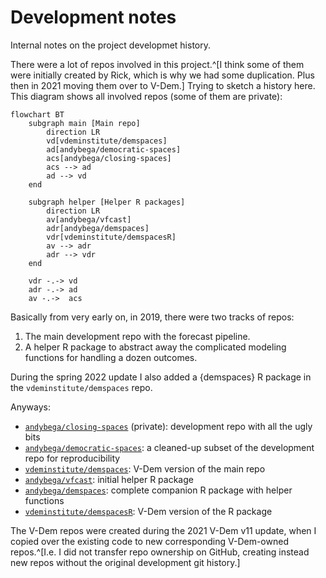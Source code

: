 Development notes
=================

Internal notes on the project developmet history.

There were a lot of repos involved in this project.^[I think some of them were initially created by Rick, which is why we had some duplication. Plus then in 2021 moving them over to V-Dem.] Trying to sketch a history here. This diagram shows all involved repos (some of them are private):

```mermaid
flowchart BT
    subgraph main [Main repo]
        direction LR
        vd[vdeminstitute/demspaces]
        ad[andybega/democratic-spaces]
        acs[andybega/closing-spaces]
        acs --> ad
        ad --> vd
    end
    
    subgraph helper [Helper R packages]
        direction LR
        av[andybega/vfcast]
        adr[andybega/demspaces]
        vdr[vdeminstitute/demspacesR]
        av --> adr
        adr --> vdr
    end

    vdr -.-> vd
    adr -.-> ad
    av -.->  acs
```

Basically from very early on, in 2019, there were two tracks of repos:

1. The main development repo with the forecast pipeline.
2. A helper R package to abstract away the complicated modeling functions for handling a dozen outcomes.

During the spring 2022 update I also added a {demspaces} R package in the `vdeminstitute/demspaces` repo. 

Anyways:

- [`andybega/closing-spaces`](https://github.com/andybega/closing-spaces) (private): development repo with all the ugly bits
- [`andybega/democratic-spaces`](https://github.com/andybega/democratic-spaces): a cleaned-up subset of the development repo for reproducibility
- [`vdeminstitute/demspaces`](https://github.com/vdeminstitute/demspaces): V-Dem version of the main repo
- [`andybega/vfcast`](https://github.com/andybega/vfcast): initial helper R package
- [`andybega/demspaces`](https://github.com/andybega/demspaces): complete companion R package with helper functions
- [`vdeminstitute/demspacesR`](https://github.com/vdeminstitute/demspacesR): V-Dem version of the R package

The V-Dem repos were created during the 2021 V-Dem v11 update, when I copied over the existing code to new corresponding V-Dem-owned repos.^[I.e. I did not transfer repo ownership on GitHub, creating instead new repos without the original development git history.] 


